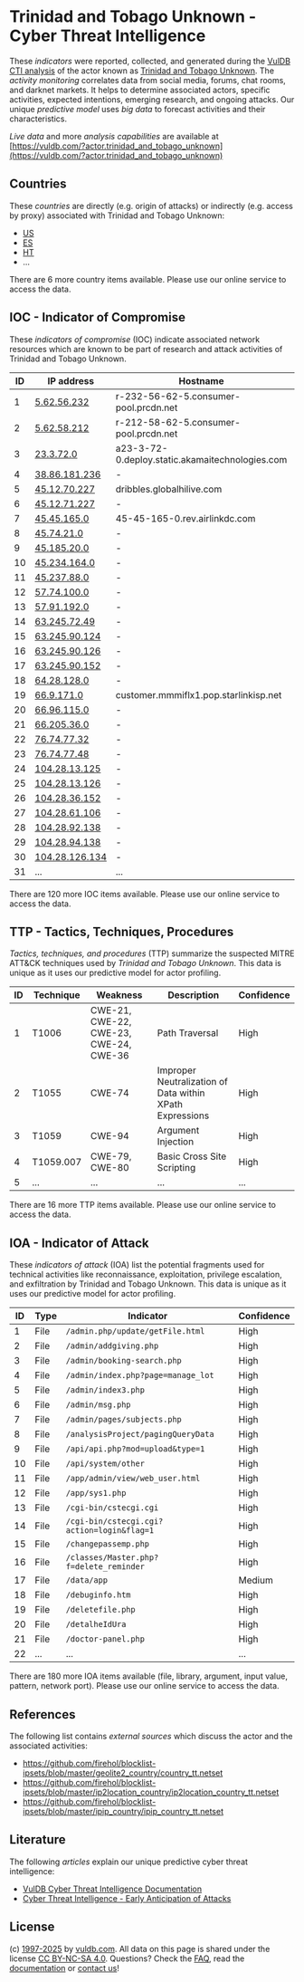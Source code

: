 # Trinidad and Tobago Unknown - Cyber Threat Intelligence

These _indicators_ were reported, collected, and generated during the [VulDB CTI analysis](https://vuldb.com/?kb.cti) of the actor known as [Trinidad and Tobago Unknown](https://vuldb.com/?actor.trinidad_and_tobago_unknown). The _activity monitoring_ correlates data from social media, forums, chat rooms, and darknet markets. It helps to determine associated actors, specific activities, expected intentions, emerging research, and ongoing attacks. Our unique _predictive model_ uses _big data_ to forecast activities and their characteristics.

_Live data_ and more _analysis capabilities_ are available at [https://vuldb.com/?actor.trinidad_and_tobago_unknown](https://vuldb.com/?actor.trinidad_and_tobago_unknown)

## Countries

These _countries_ are directly (e.g. origin of attacks) or indirectly (e.g. access by proxy) associated with Trinidad and Tobago Unknown:

* [US](https://vuldb.com/?country.us)
* [ES](https://vuldb.com/?country.es)
* [HT](https://vuldb.com/?country.ht)
* ...

There are 6 more country items available. Please use our online service to access the data.

## IOC - Indicator of Compromise

These _indicators of compromise_ (IOC) indicate associated network resources which are known to be part of research and attack activities of Trinidad and Tobago Unknown.

ID | IP address | Hostname | Campaign | Confidence
-- | ---------- | -------- | -------- | ----------
1 | [5.62.56.232](https://vuldb.com/?ip.5.62.56.232) | r-232-56-62-5.consumer-pool.prcdn.net | - | High
2 | [5.62.58.212](https://vuldb.com/?ip.5.62.58.212) | r-212-58-62-5.consumer-pool.prcdn.net | - | High
3 | [23.3.72.0](https://vuldb.com/?ip.23.3.72.0) | a23-3-72-0.deploy.static.akamaitechnologies.com | - | High
4 | [38.86.181.236](https://vuldb.com/?ip.38.86.181.236) | - | - | High
5 | [45.12.70.227](https://vuldb.com/?ip.45.12.70.227) | dribbles.globalhilive.com | - | High
6 | [45.12.71.227](https://vuldb.com/?ip.45.12.71.227) | - | - | High
7 | [45.45.165.0](https://vuldb.com/?ip.45.45.165.0) | 45-45-165-0.rev.airlinkdc.com | - | High
8 | [45.74.21.0](https://vuldb.com/?ip.45.74.21.0) | - | - | High
9 | [45.185.20.0](https://vuldb.com/?ip.45.185.20.0) | - | - | High
10 | [45.234.164.0](https://vuldb.com/?ip.45.234.164.0) | - | - | High
11 | [45.237.88.0](https://vuldb.com/?ip.45.237.88.0) | - | - | High
12 | [57.74.100.0](https://vuldb.com/?ip.57.74.100.0) | - | - | High
13 | [57.91.192.0](https://vuldb.com/?ip.57.91.192.0) | - | - | High
14 | [63.245.72.49](https://vuldb.com/?ip.63.245.72.49) | - | - | High
15 | [63.245.90.124](https://vuldb.com/?ip.63.245.90.124) | - | - | High
16 | [63.245.90.126](https://vuldb.com/?ip.63.245.90.126) | - | - | High
17 | [63.245.90.152](https://vuldb.com/?ip.63.245.90.152) | - | - | High
18 | [64.28.128.0](https://vuldb.com/?ip.64.28.128.0) | - | - | High
19 | [66.9.171.0](https://vuldb.com/?ip.66.9.171.0) | customer.mmmiflx1.pop.starlinkisp.net | - | High
20 | [66.96.115.0](https://vuldb.com/?ip.66.96.115.0) | - | - | High
21 | [66.205.36.0](https://vuldb.com/?ip.66.205.36.0) | - | - | High
22 | [76.74.77.32](https://vuldb.com/?ip.76.74.77.32) | - | - | High
23 | [76.74.77.48](https://vuldb.com/?ip.76.74.77.48) | - | - | High
24 | [104.28.13.125](https://vuldb.com/?ip.104.28.13.125) | - | - | High
25 | [104.28.13.126](https://vuldb.com/?ip.104.28.13.126) | - | - | High
26 | [104.28.36.152](https://vuldb.com/?ip.104.28.36.152) | - | - | High
27 | [104.28.61.106](https://vuldb.com/?ip.104.28.61.106) | - | - | High
28 | [104.28.92.138](https://vuldb.com/?ip.104.28.92.138) | - | - | High
29 | [104.28.94.138](https://vuldb.com/?ip.104.28.94.138) | - | - | High
30 | [104.28.126.134](https://vuldb.com/?ip.104.28.126.134) | - | - | High
31 | ... | ... | ... | ...

There are 120 more IOC items available. Please use our online service to access the data.

## TTP - Tactics, Techniques, Procedures

_Tactics, techniques, and procedures_ (TTP) summarize the suspected MITRE ATT&CK techniques used by _Trinidad and Tobago Unknown_. This data is unique as it uses our predictive model for actor profiling.

ID | Technique | Weakness | Description | Confidence
-- | --------- | -------- | ----------- | ----------
1 | T1006 | CWE-21, CWE-22, CWE-23, CWE-24, CWE-36 | Path Traversal | High
2 | T1055 | CWE-74 | Improper Neutralization of Data within XPath Expressions | High
3 | T1059 | CWE-94 | Argument Injection | High
4 | T1059.007 | CWE-79, CWE-80 | Basic Cross Site Scripting | High
5 | ... | ... | ... | ...

There are 16 more TTP items available. Please use our online service to access the data.

## IOA - Indicator of Attack

These _indicators of attack_ (IOA) list the potential fragments used for technical activities like reconnaissance, exploitation, privilege escalation, and exfiltration by Trinidad and Tobago Unknown. This data is unique as it uses our predictive model for actor profiling.

ID | Type | Indicator | Confidence
-- | ---- | --------- | ----------
1 | File | `/admin.php/update/getFile.html` | High
2 | File | `/admin/addgiving.php` | High
3 | File | `/admin/booking-search.php` | High
4 | File | `/admin/index.php?page=manage_lot` | High
5 | File | `/admin/index3.php` | High
6 | File | `/admin/msg.php` | High
7 | File | `/admin/pages/subjects.php` | High
8 | File | `/analysisProject/pagingQueryData` | High
9 | File | `/api/api.php?mod=upload&type=1` | High
10 | File | `/api/system/other` | High
11 | File | `/app/admin/view/web_user.html` | High
12 | File | `/app/sys1.php` | High
13 | File | `/cgi-bin/cstecgi.cgi` | High
14 | File | `/cgi-bin/cstecgi.cgi?action=login&flag=1` | High
15 | File | `/changepassemp.php` | High
16 | File | `/classes/Master.php?f=delete_reminder` | High
17 | File | `/data/app` | Medium
18 | File | `/debuginfo.htm` | High
19 | File | `/deletefile.php` | High
20 | File | `/detalheIdUra` | High
21 | File | `/doctor-panel.php` | High
22 | ... | ... | ...

There are 180 more IOA items available (file, library, argument, input value, pattern, network port). Please use our online service to access the data.

## References

The following list contains _external sources_ which discuss the actor and the associated activities:

* https://github.com/firehol/blocklist-ipsets/blob/master/geolite2_country/country_tt.netset
* https://github.com/firehol/blocklist-ipsets/blob/master/ip2location_country/ip2location_country_tt.netset
* https://github.com/firehol/blocklist-ipsets/blob/master/ipip_country/ipip_country_tt.netset

## Literature

The following _articles_ explain our unique predictive cyber threat intelligence:

* [VulDB Cyber Threat Intelligence Documentation](https://vuldb.com/?kb.cti)
* [Cyber Threat Intelligence - Early Anticipation of Attacks](https://www.scip.ch/en/?labs.20201022)

## License

(c) [1997-2025](https://vuldb.com/?kb.changelog) by [vuldb.com](https://vuldb.com/?kb.about). All data on this page is shared under the license [CC BY-NC-SA 4.0](https://creativecommons.org/licenses/by-nc-sa/4.0/). Questions? Check the [FAQ](https://vuldb.com/?kb.faq), read the [documentation](https://vuldb.com/?kb) or [contact us](https://vuldb.com/?contact)!
